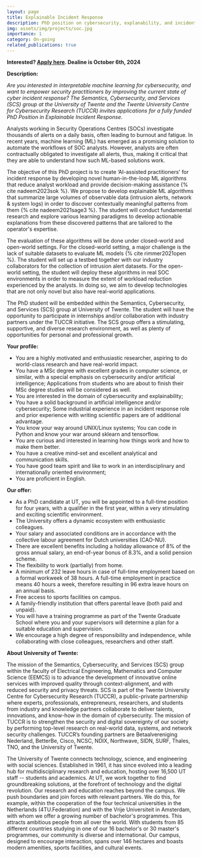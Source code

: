 ```yaml
---
layout: page
title: Explainable Incident Response
description: PhD position on cybersecurity, explanability, and incident response
img: assets/img/projects/soc.jpg
importance: 1
category: On-going
related_publications: true
---
```


**Interested? [Apply here](https://utwentecareers.nl/en/vacancies/1917/phd-position-on-explainable-incident-response-tuccr/). Dealine is October 6th, 2024**

**Description:**

<em>Are you interested in interpretable machine learning for cybersecurity, and want to empower security practitioners 
by improving the current state of cyber incident response? The Semantics, Cybersecurity, and Services (SCS) group at the University of Twente 
and the Twente University Centre for Cybersecurity Research (TUCCR) 
invites applications for a fully funded PhD Position in Explainable Incident Response.</em>



Analysts working in Security Operations Centres (SOCs) investigate thousands of alerts on a daily basis, often leading to burnout and fatigue. 
In recent years, machine learning (ML) has emerged as a promising solution to automate the workflows of SOC analysts. However, analysts are 
often contractually obligated to investigate all alerts, thus, making it critical that they are able to understand how such ML-based solutions 
work. 


The objective of this PhD project is to create ‘AI-assisted practitioners' for incident response by developing novel human-in-the-loop ML 
algorithms that reduce analyst workload and provide decision-making assistance {% cite nadeem2023sok %}. We propose to develop explainable ML algorithms that summarize 
large volumes of observable data (intrusion alerts, network & system logs) in order to discover contextually meaningful patterns from them {% cite nadeem2021sage3 %}.
The student will conduct fundamental research and explore various learning paradigms to develop actionable explanations from these discovered patterns 
that are tailored to the operator's expertise. 

The evaluation of these algorithms will be done under closed-world and open-world settings. For the 
closed-world setting, a major challenge is the lack of suitable datasets to evaluate ML models {% cite rimmer2021open %}. The student will set up a testbed together with 
our industry collaborators for the collection of intrusion alert datasets. For the open-world setting, the student will deploy these algorithms 
in real SOC environments in order to measure the extent of workload reduction experienced by the analysts. In doing so, we aim to develop 
technologies that are not only novel but also have real-world applications.  

The PhD student will be embedded within the Semantics, Cybersecurity, and Services (SCS) group at University of Twente. 
The student will have the opportunity to participate in internships and/or collaboration with industry partners under the TUCCR initiative. 
The SCS group offers a stimulating, supportive, and diverse research environment, as well as plenty of opportunities for personal and professional growth.

**Your profile:**

- You are a highly motivated and enthusiastic researcher, aspiring to do world-class research and have real-world impact. 
- You have a MSc degree with excellent grades in computer science, or similar, with a special emphasis on cybersecurity and/or 
artificial intelligence; Applications from students who are about to finish their MSc degree studies will be considered as well.
- You are interested in the domain of cybersecurity and explainability; 
- You have a solid background in artificial intelligence and/or cybersecurity; Some industrial experience in an incident response role and prior experience with writing scientific papers are of additional advantage.
- You know your way around UNIX/Linux systems; You can code in Python and know your war around sklearn and tensorflow.
- You are curious and interested in learning how things work and how to make them better.
- You have a creative mind-set and excellent analytical and communication skills.
- You have good team spirit and like to work in an interdisciplinary and internationally oriented environment;
- You are proficient in English.

**Our offer:**

- As a PhD candidate at UT, you will be appointed to a full-time position for four years, with a qualifier in the first year, within a very stimulating and exciting scientific environment.
- The University offers a dynamic ecosystem with enthusiastic colleagues.
- Your salary and associated conditions are in accordance with the collective labour agreement for Dutch universities (CAO-NU).
- There are excellent benefits including a holiday allowance of 8% of the gross annual salary, an end-of-year bonus of 8.3%, and a solid pension scheme.
- The flexibility to work (partially) from home. 
- A minimum of 232 leave hours in case of full-time employment based on a formal workweek of 38 hours. A full-time employment in practice means 40 hours a week, therefore resulting in 96 extra leave hours on an annual basis. 
- Free access to sports facilities on campus. 
- A family-friendly institution that offers parental leave (both paid and unpaid). 
- You will have a training programme as part of the Twente Graduate School where you and your supervisors will determine a plan for a suitable education and supervision. 
- We encourage a high degree of responsibility and independence, while collaborating with close colleagues, researchers and other staff.


**About University of Twente:**

The mission of the Semantics, Cybersecurity, and Services (SCS) group within the faculty of Electrical Engineering, Mathematics and Computer Science (EEMCS) 
is to advance the development of 
innovative online services with improved quality through context-alignment, and with reduced security and privacy threats. SCS is part of the 
Twente University Centre for Cybersecurity Research (TUCCR), a public-private partnership where experts, 
professionals, entrepreneurs, researchers, and students from industry and knowledge partners collaborate to deliver talents, 
innovations, and know-how in the domain of cybersecurity. The mission of TUCCR is to strengthen the security and digital 
sovereignty of our society by performing top-level research on real-world data, systems, and network security challenges. 
TUCCR’s founding partners are Betaalvereniging Nederland, BetterBe, Cisco, NCSC, NDIX, Northwave, SIDN, SURF, Thales, 
TNO, and the University of Twente.

The University of Twente connects technology, science, and engineering with social sciences. Established in 1961, 
it has since evolved into a leading hub for multidisciplinary research and education, hosting over 16,500 UT staff -- students and academics.
At UT, we work together to find groundbreaking solutions, at the forefront of technology and the digital revolution. Our research and education 
reaches beyond the campus. We push boundaries and join forces with relevant partners. We do this, for example, within the cooperation of the 
four technical universities in the 
Netherlands (4TU.Federation) and with the Vrije Universiteit in Amsterdam, with whom we offer a growing number of bachelor's programmes. 
This attracts ambitious people from all over the world. With students from 85 different countries studying in one of our 16 bachelor's or 30 master's programmes, 
our community is diverse and international. Our campus, designed to encourage interaction, spans over 146 hectares and boasts modern amenities, 
sports facilities, and cultural events.



